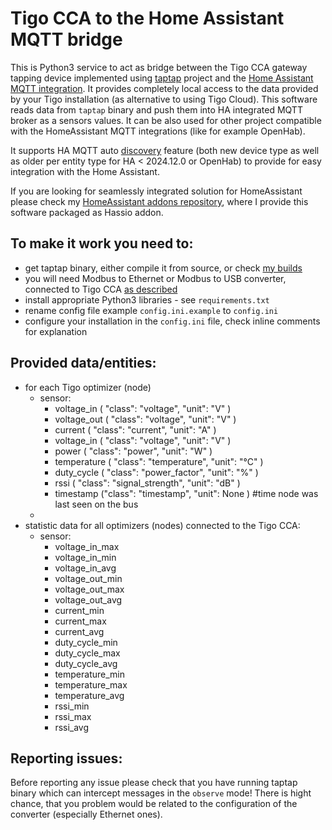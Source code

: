 # Tigo CCA to the Home Assistant MQTT bridge

This is Python3 service to act as bridge between the Tigo CCA gateway tapping device implemented using [taptap](https://github.com/willglynn/taptap) project and the [Home Assistant MQTT integration](https://www.home-assistant.io/integrations/mqtt/). It provides completely local access to the data provided by your Tigo installation (as alternative to using Tigo Cloud). This software reads data from `taptap` binary and push them into HA integrated MQTT broker as a sensors values. It can be also used for other project compatible with the HomeAssistant MQTT integrations (like for example OpenHab).

It supports HA MQTT auto [discovery](https://www.home-assistant.io/integrations/mqtt/#mqtt-discovery) feature (both new device type as well as older per entity type for HA < 2024.12.0 or OpenHab) to provide for easy integration with the Home Assistant.

If you are looking for seamlessly integrated solution for HomeAssistant please check my [HomeAssistant addons repository](https://github.com/litinoveweedle/hassio-addons), where I provide this software packaged as Hassio addon.

## To make it work you need to:
- get taptap binary, either compile it from source, or check [my builds](https://github.com/litinoveweedle/taptap/releases)
- you will need Modbus to Ethernet or Modbus to USB converter, connected to Tigo CCA [as described](https://github.com/willglynn/taptap?tab=readme-ov-file#connecting)
- install appropriate Python3 libraries - see `requirements.txt`
- rename config file example `config.ini.example` to `config.ini`
- configure your installation in the `config.ini` file, check inline comments for explanation


## Provided data/entities:

- for each Tigo optimizer (node)
  - sensor: 
    - voltage_in ( "class": "voltage", "unit": "V" )
    - voltage_out ( "class": "voltage", "unit": "V" )
    - current ( "class": "current", "unit": "A" )
    - voltage_in ( "class": "voltage", "unit": "V" )
    - power ( "class": "power", "unit": "W" )
    - temperature ( "class": "temperature", "unit": "°C" )
    - duty_cycle ( "class": "power_factor", "unit": "%" )
    - rssi ( "class": "signal_strength", "unit": "dB"  )
    - timestamp ("class": "timestamp", "unit": None )    #time node was last seen on the bus
  - 
- statistic data for all optimizers (nodes) connected to the Tigo CCA:
  - sensor:
    - voltage_in_max
    - voltage_in_min
    - voltage_in_avg
    - voltage_out_min
    - voltage_out_max
    - voltage_out_avg
    - current_min
    - current_max
    - current_avg
    - duty_cycle_min
    - duty_cycle_max
    - duty_cycle_avg
    - temperature_min
    - temperature_max
    - temperature_avg
    - rssi_min
    - rssi_max
    - rssi_avg


## Reporting issues:
Before reporting any issue please check that you have running taptap binary which can intercept messages in the `observe` mode! There is hight chance, that you problem would be related to the configuration of the converter (especially Ethernet ones).